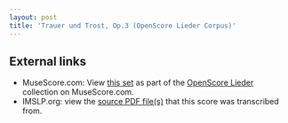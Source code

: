 ```yaml
---
layout: post
title: 'Trauer und Trost, Op.3 (OpenScore Lieder Corpus)'
---
```


## External links

- MuseScore.com: View [this set] as part of the [OpenScore Lieder] collection on MuseScore.com.
- IMSLP.org: view the [source PDF file(s)][IMSLP] that this score was transcribed from.

[IMSLP]: https://imslp.org/wiki/Special:ReverseLookup/80679
[this set]: https://musescore.com/openscore-lieder-corpus/sets/5043619
[OpenScore Lieder]: https://musescore.com/openscore-lieder-corpus
